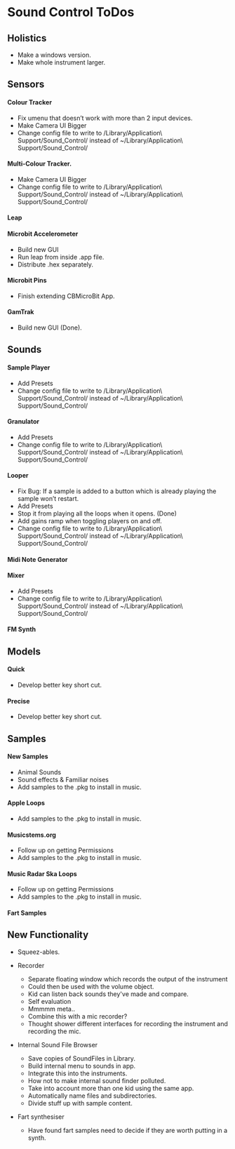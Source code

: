 # Sound Control ToDos

## Holistics
* Make a windows version.
* Make whole instrument larger.

## Sensors
#### Colour Tracker
* Fix umenu that doesn’t work with more than 2 input devices.
* Make Camera UI Bigger
* Change config file to write to /Library/Application\ Support/Sound_Control/ instead of ~/Library/Application\ Support/Sound_Control/

#### Multi-Colour Tracker.
* Make Camera UI Bigger
* Change config file to write to /Library/Application\ Support/Sound_Control/ instead of ~/Library/Application\ Support/Sound_Control/

#### Leap

#### Microbit Accelerometer
* Build new GUI
* Run leap from inside .app file.
* Distribute .hex separately.

#### Microbit Pins
* Finish extending CBMicroBit App.

#### GamTrak
* Build new GUI (Done).


## Sounds
#### Sample Player
* Add Presets
* Change config file to write to /Library/Application\ Support/Sound_Control/ instead of ~/Library/Application\ Support/Sound_Control/

#### Granulator
* Add Presets
* Change config file to write to /Library/Application\ Support/Sound_Control/ instead of ~/Library/Application\ Support/Sound_Control/


#### Looper
* Fix Bug: If a sample is added to a button which is already playing the sample won’t restart.
* Add Presets
* Stop it from playing all the loops when it opens. (Done)
* Add gains ramp when toggling players on and off.
* Change config file to write to /Library/Application\ Support/Sound_Control/ instead of ~/Library/Application\ Support/Sound_Control/

#### Midi Note Generator

#### Mixer
* Add Presets
* Change config file to write to /Library/Application\ Support/Sound_Control/ instead of ~/Library/Application\ Support/Sound_Control/

#### FM Synth


## Models
#### Quick
* Develop better key short cut.

#### Precise
* Develop better key short cut.


## Samples
#### New Samples
* Animal Sounds
* Sound effects & Familiar noises
* Add samples to the .pkg to install in music.

#### Apple Loops
* Add samples to the .pkg to install in music.

#### Musicstems.org
* Follow up on getting Permissions
* Add samples to the .pkg to install in music.

#### Music Radar Ska Loops
* Follow up on getting Permissions
* Add samples to the .pkg to install in music.

#### Fart Samples


## New Functionality
* Squeez-ables. 

* Recorder
    * Separate floating window which records the output of the instrument
    * Could then be used with the volume object.
    * Kid can listen back sounds they've made and compare.
    * Self evaluation
    * Mmmmm meta..
    * Combine this with a mic recorder?
    * Thought shower different interfaces for recording the instrument and recording the mic.

* Internal Sound File Browser
    * Save copies of SoundFiles in Library.
    * Build internal menu to sounds in app.
    * Integrate this into the instruments.
    * How not to make internal sound finder polluted.
    * Take into account more than one kid using the same app.
    * Automatically name files and subdirectories.
    * Divide stuff up with sample content.

* Fart synthesiser
	* Have found fart samples need to decide if they are worth putting in a synth.